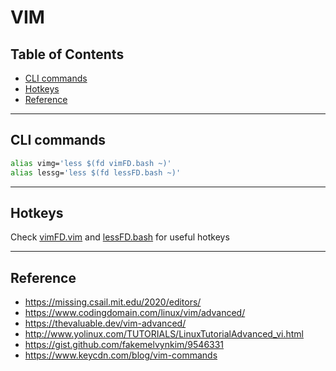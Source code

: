 # VIM

## Table of Contents

<!-- vim-markdown-toc GFM -->

* [CLI commands](#cli-commands)
* [Hotkeys](#hotkeys)
* [Reference](#reference)

<!-- vim-markdown-toc -->

---

## CLI commands

```bash
alias vimg='less $(fd vimFD.bash ~)'
alias lessg='less $(fd lessFD.bash ~)'
```

---

## Hotkeys

Check [vimFD.vim](vimFD.vim) and [lessFD.bash](lessFD.bash) for useful hotkeys

---

## Reference

- <https://missing.csail.mit.edu/2020/editors/>
- <https://www.codingdomain.com/linux/vim/advanced/>
- <https://thevaluable.dev/vim-advanced/>
- <http://www.yolinux.com/TUTORIALS/LinuxTutorialAdvanced_vi.html>
- <https://gist.github.com/fakemelvynkim/9546331>
- <https://www.keycdn.com/blog/vim-commands>
